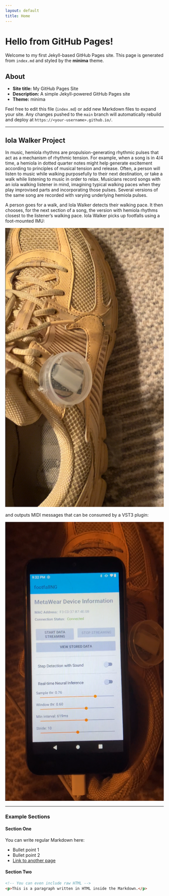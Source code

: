 ```yaml
---
layout: default
title: Home
---
```


# Hello from GitHub Pages!

Welcome to my first Jekyll-based GitHub Pages site. This page is generated from `index.md` and styled by the **minima** theme.

## About

- **Site title:** My GitHub Pages Site  
- **Description:** A simple Jekyll-powered GitHub Pages site  
- **Theme:** minima

Feel free to edit this file (`index.md`) or add new Markdown files to expand your site. Any changes pushed to the `main` branch will automatically rebuild and deploy at `https://<your-username>.github.io/`.

---

## Iola Walker Project

In music, hemiola rhythms are propulsion-generating rhythmic pulses that act as a mechanism of rhythmic tension. For example, when a song is in 4/4 time, a hemiola in dotted quarter notes might help generate excitement according to principles of musical tension and release. Often, a person will listen to music while walking purposefully to their next destination, or take a walk while listening to music in order to relax. Musicians record songs with an iola walking listener in mind, imagining typical walking paces when they play improvised parts and incorporating those pulses. Several versions of the same song are recorded with varying underlying hemiola pulses.

A person goes for a walk, and Iola Walker detects their walking pace. It then chooses, for the next section of a song, the version with hemiola rhythms closest to the listener’s walking pace. Iola Walker picks up footfalls using a foot-mounted IMU:

![Foot-mounted IMU for footfall detection](images/iolaShoe.png)

and outputs MIDI messages that can be consumed by a VST3 plugin:

![VST3 plugin receiving MIDI messages](images/iolaApp.png)

---

### Example Sections

#### Section One

You can write regular Markdown here:

- Bullet point 1  
- Bullet point 2  
- [Link to another page](/about)  

#### Section Two

```html
<!-- You can even include raw HTML -->
<p>This is a paragraph written in HTML inside the Markdown.</p>

